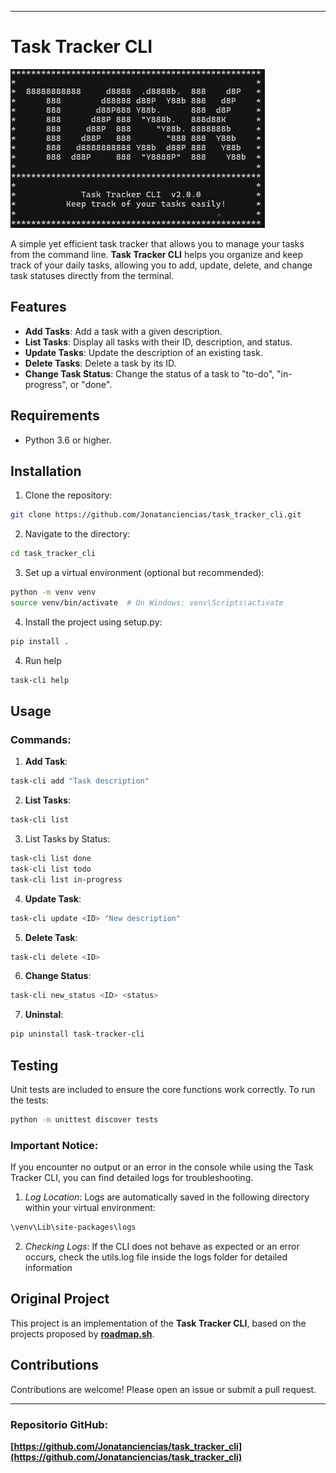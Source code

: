 
---

# Task Tracker CLI

![home](src/screenshot_help.png)

A simple yet efficient task tracker that allows you to manage your tasks from the command line. **Task Tracker CLI** helps you organize and keep track of your daily tasks, allowing you to add, update, delete, and change task statuses directly from the terminal.

## Features

- **Add Tasks**: Add a task with a given description.
- **List Tasks**: Display all tasks with their ID, description, and status.
- **Update Tasks**: Update the description of an existing task.
- **Delete Tasks**: Delete a task by its ID.
- **Change Task Status**: Change the status of a task to "to-do", "in-progress", or "done".

## Requirements

- Python 3.6 or higher.

## Installation

1. Clone the repository:

```bash
git clone https://github.com/Jonatanciencias/task_tracker_cli.git
```

2. Navigate to the directory:

```bash
cd task_tracker_cli
```

3. Set up a virtual environment (optional but recommended):

```bash
python -m venv venv
source venv/bin/activate  # On Windows: venv\Scripts\activate
```

4. Install the project using setup.py:
```bash
pip install .
```

4. Run help

```bash
task-cli help
```

## Usage

### Commands:

1. **Add Task**:

```bash
task-cli add "Task description"

```

2. **List Tasks**:

```bash
task-cli list

```
3. List Tasks by Status:  

```bash
task-cli list done
task-cli list todo
task-cli list in-progress

```

4. **Update Task**:

```bash
task-cli update <ID> "New description"

```

5. **Delete Task**:

```bash
task-cli delete <ID>
```

6. **Change Status**:

```bash
task-cli new_status <ID> <status>
```

7. **Uninstal**:
```bash
pip uninstall task-tracker-cli
```

## Testing

Unit tests are included to ensure the core functions work correctly. To run the tests:

```bash
python -m unittest discover tests
```

### Important Notice:

If you encounter no output or an error in the console while using the Task Tracker CLI, you can find detailed logs for troubleshooting.

1. *Log Location*: Logs are automatically saved in the following directory within your virtual environment:

```bash
\venv\Lib\site-packages\logs
```

2. *Checking Logs*: If the CLI does not behave as expected or an error occurs, check the utils.log file inside the logs folder for detailed information

## Original Project

This project is an implementation of the **Task Tracker CLI**, based on the projects proposed by **[roadmap.sh](https://roadmap.sh/projects/task-tracker)**.

## Contributions

Contributions are welcome! Please open an issue or submit a pull request.

---

### Repositorio GitHub:

**[https://github.com/Jonatanciencias/task_tracker_cli](https://github.com/Jonatanciencias/task_tracker_cli)**
